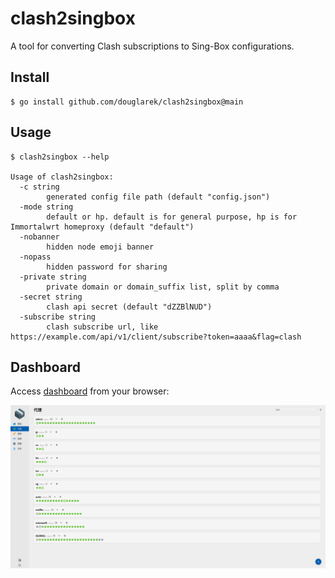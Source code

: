 # clash2singbox

A tool for converting Clash subscriptions to Sing-Box configurations.

## Install

```
$ go install github.com/douglarek/clash2singbox@main
```

## Usage

```
$ clash2singbox --help

Usage of clash2singbox:
  -c string
        generated config file path (default "config.json")
  -mode string
        default or hp. default is for general purpose, hp is for Immortalwrt homeproxy (default "default")
  -nobanner
        hidden node emoji banner
  -nopass
        hidden password for sharing
  -private string
        private domain or domain_suffix list, split by comma
  -secret string
        clash api secret (default "dZZBlNUD")
  -subscribe string
        clash subscribe url, like https://example.com/api/v1/client/subscribe?token=aaaa&flag=clash
```

## Dashboard

Access [dashboard](https://yacd.metacubex.one/) from your browser:

![Clash dashboard](https://github.com/douglarek/clash2singbox/raw/main/static/dashboard.png)
